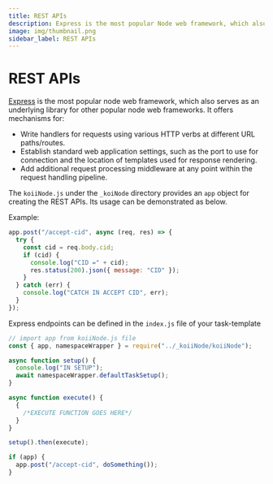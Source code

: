 ```yaml
---
title: REST APIs
description: Express is the most popular Node web framework, which also serves as an underlying library for other popular Node web frameworks.
image: img/thumbnail.png
sidebar_label: REST APIs
---
```



# REST APIs

[Express](https://expressjs.com/) is the most popular node web framework, which also serves as an underlying library for other popular node web frameworks. It offers mechanisms for:

- Write handlers for requests using various HTTP verbs at different URL paths/routes.
- Establish standard web application settings, such as the port to use for connection and the location of templates used for response rendering.
- Add additional request processing middleware at any point within the request handling pipeline.

The `koiiNode.js` under the `_koiNode` directory provides an `app` object for creating the REST APIs. Its usage can be demonstrated as below.

<!--
```js
if (app) {
  // Express app for configuration
  // Write your Express Endpoints here.
  //For Example
  app.post("/accept-cid", async (req, res) => {});
}
``` -->

<!-- The `namespace.express()` method represents the namespace wrapper over express app methods. It takes in 3 arguments:

- `method` — This is the HTTP method: `post`, `get`, `put`, or `delete`.
- `path` — This is the endpoint path appended to `namespace`.
- `callback` — Callback function to be called. -->

Example:

```js
app.post("/accept-cid", async (req, res) => {
  try {
    const cid = req.body.cid;
    if (cid) {
      console.log("CID =" + cid);
      res.status(200).json({ message: "CID" });
    }
  } catch (err) {
    console.log("CATCH IN ACCEPT CID", err);
  }
});
```

Express endpoints can be defined in the `index.js` file of your task-template

```js
// import app from koiiNode.js file
const { app, namespaceWrapper } = require("../_koiiNode/koiiNode");

async function setup() {
  console.log("IN SETUP");
  await namespaceWrapper.defaultTaskSetup();
}

async function execute() {
  {
    /*EXECUTE FUNCTION GOES HERE*/
  }
}

setup().then(execute);

if (app) {
  app.post("/accept-cid", doSomething());
}
```
